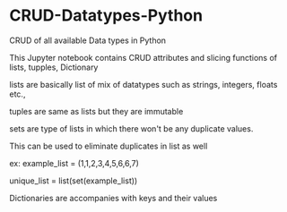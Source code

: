 # CRUD-Datatypes-Python
CRUD of all available Data types in Python


This Jupyter notebook contains CRUD attributes and slicing functions of lists, tupples, Dictionary

lists are basically list of mix of datatypes such as strings, integers, floats etc.,

tuples are same as lists but they are immutable

sets are type of lists in which there won't be any duplicate values. 

This can be used to eliminate duplicates in list as well

ex: example_list = (1,1,2,3,4,5,6,6,7)

unique_list = list(set(example_list))

Dictionaries are accompanies with keys and their values
